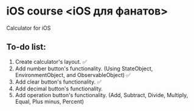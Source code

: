 #  iOS course <iOS для фанатов>
Calculator for iOS

##  To-do list:
1. Create calculator's layout. ✅
2. Add number button's functionality. (Using StateObject, EnvironmentObject, and ObservableObject) ✅
3. Add clear button's functionality. ✅ 
4. Add decimal button's functionality.
5. Add operation button's functionality. (Add, Subtract, Divide, Multiply, Equal, Plus minus, Percent)

